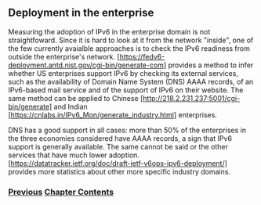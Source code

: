## Deployment in the enterprise

Measuring the adoption of IPv6 in the enterprise domain is not straightfoward.
Since it is hard to look at it from the network "inside", one of the few currently avaialble approaches 
is to check the IPv6 readiness from outside the enterprise's network.
[https://fedv6-deployment.antd.nist.gov/cgi-bin/generate-com] provides a method to infer whether 
US enterprises support IPv6 by checking its external services, such as the availability of 
Domain Name System (DNS) AAAA records, of an IPv6-based mail service and of the support of IPv6 on
their website. The same method can be applied to Chinese [http://218.2.231.237:5001/cgi-bin/generate] and
Indian [https://cnlabs.in/IPv6_Mon/generate_industry.html] enterprises.

DNS has a good support in all cases: more than 50% of the enterprises in the three economies considered have AAAA records,
a sign that IPv6 support is generally available. The same cannot be said or the other services that have much lower adoption.
[https://datatracker.ietf.org/doc/draft-ietf-v6ops-ipv6-deployment/] provides more statistics about other more specific industry domains.

<!-- Link lines generated automatically; do not delete -->
### [<ins>Previous</ins>](Deployment%20in%20the%20home.md) [<ins>Chapter Contents</ins>](5.%20Deployment.md)
